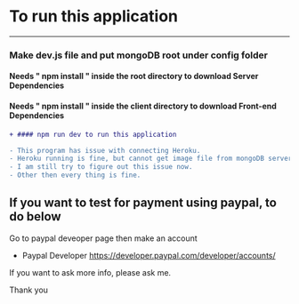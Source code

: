 # To run this application
--------------------------------------------------------------------------------------------------

### Make dev.js file  and put mongoDB root under config folder

#### Needs " npm install " inside the root directory to download Server Dependencies   
#### Needs " npm install " inside the client directory to download Front-end Dependencies   
```diff
+ #### npm run dev to run this application   

- This program has issue with connecting Heroku.   
- Heroku running is fine, but cannot get image file from mongoDB server.      
- I am still try to figure out this issue now.    
- Other then every thing is fine.
```


## If you want to test for payment using paypal, to do below

Go to paypal deveoper page then make an account   
* Paypal Developer <https://developer.paypal.com/developer/accounts/>

If you want to ask more info, please ask me.

Thank you


